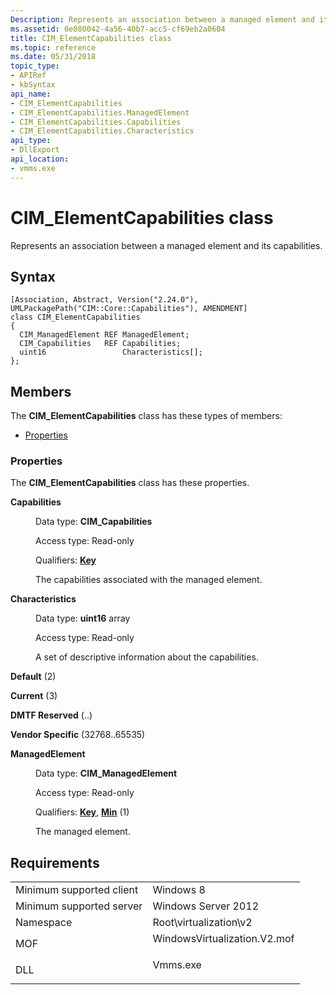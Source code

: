 ```yaml
---
Description: Represents an association between a managed element and its capabilities.
ms.assetid: 0e080042-4a56-40b7-acc5-cf69eb2a0604
title: CIM_ElementCapabilities class
ms.topic: reference
ms.date: 05/31/2018
topic_type: 
- APIRef
- kbSyntax
api_name: 
- CIM_ElementCapabilities
- CIM_ElementCapabilities.ManagedElement
- CIM_ElementCapabilities.Capabilities
- CIM_ElementCapabilities.Characteristics
api_type: 
- DllExport
api_location: 
- vmms.exe
---
```


# CIM\_ElementCapabilities class

Represents an association between a managed element and its capabilities.

## Syntax

``` syntax
[Association, Abstract, Version("2.24.0"), UMLPackagePath("CIM::Core::Capabilities"), AMENDMENT]
class CIM_ElementCapabilities
{
  CIM_ManagedElement REF ManagedElement;
  CIM_Capabilities   REF Capabilities;
  uint16                 Characteristics[];
};
```

## Members

The **CIM\_ElementCapabilities** class has these types of members:

-   [Properties](#properties)

### Properties

The **CIM\_ElementCapabilities** class has these properties.

<dl> <dt>

**Capabilities**
</dt> <dd> <dl> <dt>

Data type: **CIM\_Capabilities**
</dt> <dt>

Access type: Read-only
</dt> <dt>

Qualifiers: [**Key**](/windows/desktop/WmiSdk/key-qualifier)
</dt> </dl>

The capabilities associated with the managed element.

</dd> <dt>

**Characteristics**
</dt> <dd> <dl> <dt>

Data type: **uint16** array
</dt> <dt>

Access type: Read-only
</dt> </dl>

A set of descriptive information about the capabilities.

<dt>

<span id="Default"></span><span id="default"></span><span id="DEFAULT"></span>

**Default** (2)


</dt> <dd></dd> <dt>

<span id="Current"></span><span id="current"></span><span id="CURRENT"></span>

**Current** (3)


</dt> <dd></dd> <dt>

<span id="DMTF_Reserved"></span><span id="dmtf_reserved"></span><span id="DMTF_RESERVED"></span>

**DMTF Reserved** (..)


</dt> <dd></dd> <dt>

<span id="Vendor_Specific"></span><span id="vendor_specific"></span><span id="VENDOR_SPECIFIC"></span>

**Vendor Specific** (32768..65535)


</dt> <dd></dd> </dl>

</dd> <dt>

**ManagedElement**
</dt> <dd> <dl> <dt>

Data type: **CIM\_ManagedElement**
</dt> <dt>

Access type: Read-only
</dt> <dt>

Qualifiers: [**Key**](/windows/desktop/WmiSdk/key-qualifier), [**Min**](/windows/desktop/WmiSdk/standard-qualifiers) (1)
</dt> </dl>

The managed element.

</dd> </dl>

## Requirements



|                                     |                                                                                                         |
|-------------------------------------|---------------------------------------------------------------------------------------------------------|
| Minimum supported client<br/> | Windows 8<br/>                                                                                    |
| Minimum supported server<br/> | Windows Server 2012<br/>                                                                          |
| Namespace<br/>                | Root\\virtualization\\v2<br/>                                                                     |
| MOF<br/>                      | <dl> <dt>WindowsVirtualization.V2.mof</dt> </dl> |
| DLL<br/>                      | <dl> <dt>Vmms.exe</dt> </dl>                     |



 

